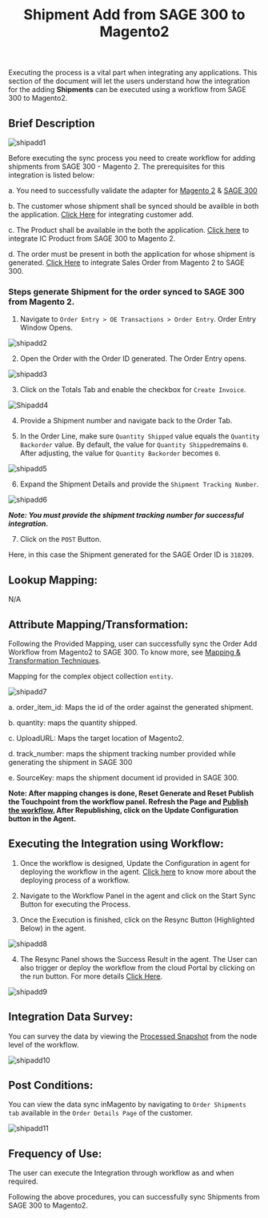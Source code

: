 ﻿---
title: "Shipment Add from SAGE 300 to Magento2"
toc: true
tag: developers
category: "Integration"
menus: 
    sagemagentointegration:
        title: "Shipment Add"
        icon: fa fa-wpexplorer
        identifier: sage300magentoshipment
---

Executing the process is a vital part when integrating any applications. This section of the document will let the users understand how the integration for the adding **Shipments** can be executed using a workflow from SAGE 300 to Magento2. 

## Brief Description

![shipadd1](\staticfiles\integration\Sage300-Magento\shipadd1.PNG)

Before executing the sync process you need to create workflow for adding shipments from SAGE 300 - Magento 2. The prerequisites for this integration is listed below:

a. You need to successfully validate the adapter for [Magento 2](/connectors/magento2/) & [SAGE 300](/connectors/sage300/)  

b. The customer whose shipment shall be synced should be availble in both the application. [Click Here](/integration/customer-add/) for integrating customer add.

c. The Product shall be available in the both the application. [Click here](/integration/ic-product-add/) to integrate IC Product from SAGE 300 to Magento 2.

d. The order must be present in both the application for whose shipment is generated. [Click Here](/integration/sales-order-add/) to integrate Sales Order from Magento 2 to SAGE 300.

### Steps generate Shipment for the order synced to SAGE 300 from Magento 2.

1. Navigate to `Order Entry > OE Transactions > Order Entry`. Order Entry Window Opens.

![shipadd2](\staticfiles\integration\Sage300-Magento\shipadd2.PNG)

2. Open the Order with the Order ID generated. The Order Entry opens.

![shipadd3](\staticfiles\integration\Sage300-Magento\shipadd3.PNG)

3. Click on the Totals Tab and enable the checkbox for `Create Invoice`.

![Shipadd4](\staticfiles\integration\Sage300-Magento\shipadd4.PNG)

4. Provide a Shipment number and navigate back to the Order Tab. 

5. In the Order Line, make sure `Quantity Shipped` value equals the `Quantity Backorder` value. By default, the value for `Quantity Shipped`remains `0`. After adjusting, the value for `Quantity Backorder` becomes `0`.


![shipadd5](\staticfiles\integration\Sage300-Magento\shipadd5.PNG)

6. Expand the Shipment Details and provide the `Shipment Tracking Number`.

![shipadd6](\staticfiles\integration\Sage300-Magento\shipadd6.PNG)

**_Note: You must provide the shipment tracking number for successful integration._**

7. Click on the `POST` Button. 

Here, in this case the Shipment generated for the SAGE Order ID is `318209`.

## Lookup Mapping: 

N/A

## Attribute Mapping/Transformation:

Following the Provided Mapping, user can successfully sync the Order Add Workflow from Magento2 to SAGE 300. To know more, see [Mapping & Transformation Techniques](/transformation/steps-to-cutomize-prebuilt-mapping/).

Mapping for the complex object collection `entity`.

![shipadd7](\staticfiles\integration\Sage300-Magento\shipadd7.PNG)

a. order_item_id: Maps the id of the order against the generated shipment.

b. quantity: maps the quantity shipped.

c. UploadURL: Maps the target location of Magento2.

d. track_number: maps the shipment tracking number provided while generating the shipment in SAGE 300

e. SourceKey: maps the shipment document id provided in SAGE 300.

**Note: After mapping changes is done, Reset Generate and Reset Publish the Touchpoint from the workflow panel. Refresh the Page and [Publish the workflow.](/workflow/deploying-and-executing/#publishing-a-workflow) After Republishing, click on the Update Configuration button in the Agent.**

## Executing the Integration using Workflow:

1.	Once the workflow is designed, Update the Configuration in agent for deploying the workflow in the agent. [Click here](/workflow/deploying-and-executing/) to know more about the deploying process of a workflow.

2.	Navigate to the Workflow Panel in the agent and click on the Start Sync Button for executing the Process.

3.	Once the Execution is finished, click on the Resync Button (Highlighted Below) in the agent.

![shipadd8](\staticfiles\integration\Sage300-Magento\shipadd8.PNG)

4. The Resync Panel shows the Success Result in the agent. The User can also trigger or deploy the workflow from the cloud Portal by clicking on the run button. For more details [Click Here](/workflow/deploying-and-executing/#executing-the-workflow).

![shipadd9](\staticfiles\integration\Sage300-Magento\shipadd9.PNG)

## Integration Data Survey:

You can survey the data by viewing the [Processed Snapshot](/workflow/list-of-snapshot/)  from the node level of the workflow.

![shipadd10](\staticfiles\integration\Sage300-Magento\shipadd10.PNG)

## Post Conditions:
You can view the data sync inMagento by navigating to `Order Shipments tab` available in the `Order Details Page` of the customer.

![shipadd11](\staticfiles\integration\Sage300-Magento\shipadd11.PNG)

## Frequency of Use:

The user can execute the Integration through workflow as and when required. 

Following the above procedures, you can successfully sync Shipments from SAGE 300 to Magento2.